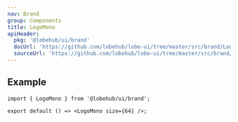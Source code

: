 ```yaml
---
nav: Brand
group: Components
title: LogoMono
apiHeader:
  pkg: '@lobehub/ui/brand'
  docUrl: 'https://github.com/lobehub/lobe-ui/tree/master/src/brand/LogoMono/index.md'
  sourceUrl: 'https://github.com/lobehub/lobe-ui/tree/master/src/brand/LogoMono/index.tsx'
---
```


## Example

```tsx
import { LogoMono } from '@lobehub/ui/brand';

export default () => <LogoMono size={64} />;
```
